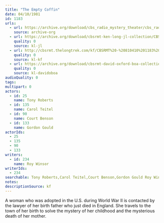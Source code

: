 ```yaml
---
title: "The Empty Coffin"
date: 04/10/1981
id: 1183
urls: 
  - url: https://archive.org/download/cbs_radio_mystery_theater/cbs_radio_mystery_theater-1151-1200.zip/cbs_radio_mystery_theater-1151-1200%2Fcbsrmt_1183_the_empty_coffin.mp3
    source: archive-org
  - url: https://archive.org/download/cbsrmt-ken-long-jl-collection/CBSRMT - 810410 1183 The Empty Coffin_jl.mp3
    quality: 0
    source: kl-jl
  - url: http://cbsrmt.thelongtrek.com/kf/CBSRMT%20-%20810410%201183%20The%20Empty%20Coffin_kf.mp3
    quality: 0
    source: kl-kf
  - url: https://archive.org/download/cbsrmt-david-oxford-boa-collection/CBSRMT-810410-1183-The-Empty-Coffin-(64-44)_kf-{BoA}.mp3
    quality: 0
    source: kl-davidoboa
audioQuality: 0
tags: 
multipart: 0
actors:  
  - id: 25
    name: Tony Roberts  
  - id: 135
    name: Carol Teitel  
  - id: 90
    name: Court Benson  
  - id: 133
    name: Gordon Gould
actorIds:  
  - 25  
  - 135  
  - 90  
  - 133
writers:  
  - id: 234
    name: Roy Winsor
writerIds:  
  - 234
searchable: Tony Roberts,Carol Teitel,Court Benson,Gordon Gould Roy Winsor
notes: 
descriptionSource: kf
---
```

A woman who was adopted in the U.S. during World War II is contacted by the lawyer of her birth father who just died in England. She travels to the town of her birth to solve the mystery of her childhood and the mysterious death of her mother.